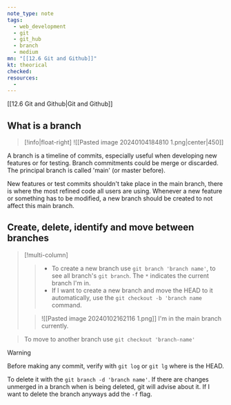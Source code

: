 ```yaml
---
note_type: note
tags:
  - web_development
  - git
  - git_hub
  - branch
  - medium
mn: "[[12.6 Git and Github]]"
kt: theorical
checked: 
resources:
  - 
---
```

[[12.6 Git and Github|Git and Github]]



## What is a branch
>[!info|float-right]
>![[Pasted image 20240104184810 1.png|center|450]]

A branch is a timeline of commits, especially useful when developing new features or for testing. Branch commitments could be merge or discarded. The principal branch is called 'main' (or master before).

New features or test commits  shouldn't take place in the main branch, there is where the most refined code all users are using. Whenever a new feature or something has to be modified, a new branch should be created to not affect this main branch. 

## Create, delete, identify and move between branches
>[!multi-column]
>
>>- To create a new branch use `git branch 'branch name'`, to see all branch's `git branch`. The `*` indicates the current branch I'm in. 
>>- If I want to create a new branch and move the HEAD to it automatically, use the `git checkout -b 'branch name` command. 
>
>>![[Pasted image 20240102162116 1.png]] 
>>I'm in the  main branch currently.

>To move to another branch use `git checkout 'branch-name'`

>[!warning]
>Before making any commit, verify with `git log` or `git lg` where is the HEAD. 

To delete it with the `git branch -d 'branch name'`. If there are changes unmerged in a branch when is being deleted, git will advise about it. If I want to delete the branch anyways add the `-f` flag. 

